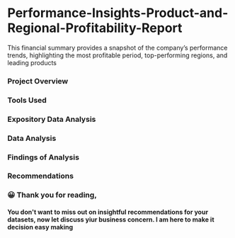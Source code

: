 # Performance-Insights-Product-and-Regional-Profitability-Report

This financial summary provides a snapshot of the company’s performance trends, highlighting the most profitable period, top-performing regions, and leading products


### Project Overview


### Tools Used


### Expository Data Analysis 


### Data Analysis


### Findings of Analysis 


### Recommendations 



### 😀  Thank you for reading, 

#### You don't want to miss out on insightful recommendations for your datasets, now let discuss yiur business concern. I am here to make it decision easy making 



